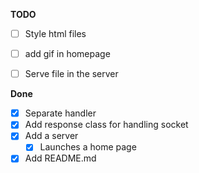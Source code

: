 **TODO**

  - [ ] Style html files
  - [ ] add gif in homepage

  - [ ] Serve file in the server
  

**Done**

  - [x] Separate handler
  - [x] Add response class for handling socket
  - [x] Add a server
    - [x] Launches a home page
- [x] Add README.md
